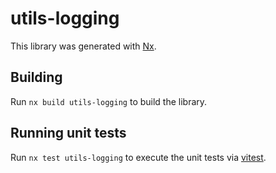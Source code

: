 # utils-logging

This library was generated with [Nx](https://nx.dev).

## Building

Run `nx build utils-logging` to build the library.

## Running unit tests

Run `nx test utils-logging` to execute the unit tests via [vitest](https://vitestjs.io).
